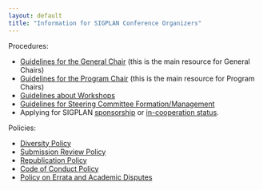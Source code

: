 ```yaml
---
layout: default
title: "Information for SIGPLAN Conference Organizers"
---
```


Procedures:
- [Guidelines for the General Chair](/Resources/Guidelines/GenChair) (this is the
  main resource for General Chairs)
- [Guidelines for the Program Chair](/Resources/Guidelines/ProChair) (this is the
  main resource for Program Chairs)
- [Guidelines about Workshops](/Resources/Guidelines/Workshops)
- [Guidelines for Steering Committee Formation/Management](/Resources/Guidelines/SCommittee)
- Applying for SIGPLAN [sponsorship](/Resources/Proposals/Sponsored) or [in-cooperation status](/Resources/Proposals/Cooperated).

Policies:
- [Diversity Policy](/Resources/Policies/Diversity)
- [Submission Review Policy](/Resources/Policies/Review)
- [Republication Policy](/Resources/Policies/Republication)
- [Code of Conduct Policy](/Resources/Policies/CodeOfConduct/)
- [Policy on Errata and Academic
   Disputes](/Resources/Policies/ErrataAndAcademicDisputes/)

